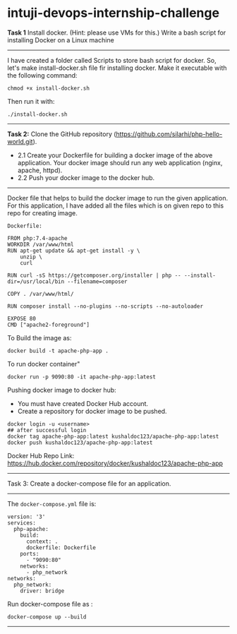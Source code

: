 # intuji-devops-internship-challenge
**Task 1**  Install docker. (Hint: please use VMs for this.) Write a bash script for installing Docker on a Linux machine
___
I have created a folder called Scripts to store bash script for docker.
So, let's make install-docker.sh file fir installing docker.
Make it executable with the following command:
```  
chmod +x install-docker.sh
```
Then run it with:
```
./install-docker.sh
```
___

**Task 2:** Clone the GitHub repository (https://github.com/silarhi/php-hello-world.git).
- 2.1 Create your Dockerfile for building a docker image of the above application. Your docker image should run any web application (nginx, apache, httpd).
- 2.2 Push your docker image to the docker hub.
___
Docker file that helps to build the docker image to run the given application.
For this application, I have added all the files which is on given repo to this repo for creating image.

`Dockerfile:`
```
FROM php:7.4-apache
WORKDIR /var/www/html
RUN apt-get update && apt-get install -y \
    unzip \
    curl

RUN curl -sS https://getcomposer.org/installer | php -- --install-dir=/usr/local/bin --filename=composer

COPY . /var/www/html/

RUN composer install --no-plugins --no-scripts --no-autoloader

EXPOSE 80
CMD ["apache2-foreground"]
```
To Build the image as:
```
docker build -t apache-php-app .
```
To run docker container"
```
docker run -p 9090:80 -it apache-php-app:latest
```
Pushing docker image to docker hub:
- You must have created Docker Hub account.
- Create a repository for docker image to be pushed.
```
docker login -u <username>
## after successful login
docker tag apache-php-app:latest kushaldoc123/apache-php-app:latest
docker push kushaldoc123/apache-php-app:latest
```
Docker Hub Repo Link: https://hub.docker.com/repository/docker/kushaldoc123/apache-php-app
___
Task 3: Create a docker-compose file for an application. 
___
The `docker-compose.yml` file is:
```
version: '3'
services:
  php-apache:
    build:
      context: .
      dockerfile: Dockerfile
    ports:
      - "9090:80"
    networks:
      - php_network
networks:
  php_network:
    driver: bridge
```
Run docker-compose file as :
```
docker-compose up --build 
```
___